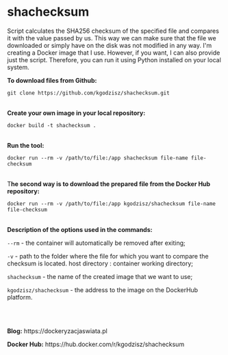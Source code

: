 # shachecksum
<p>Script calculates the SHA256 checksum of the specified file and compares it with the value passed by us. This way we can make sure that the file we downloaded or simply have on the disk was not modified in any way. I'm creating a Docker image that I use. However, if you want, I can also provide just the script. Therefore, you can run it using Python installed on your local system.</p>

<p><strong>To download files from Github:</strong></p>
<code>git clone https://github.com/kgodzisz/shachecksum.git</code><br /><br />

<p><strong>Create your own image in your local repository:</strong></p>
<code>docker build -t shachecksum .</code><br /><br />

<p><strong>Run the tool:</strong></p>
<code>docker run --rm -v /path/to/file:/app shachecksum file-name file-checksum</code><br /><br />

<p>T<strong>he second way is to download the prepared file from the Docker Hub repository:</strong></p>
<code>docker run --rm -v /path/to/file:/app kgodzisz/shachecksum file-name file-checksum</code><br /><br />

<p><strong>Description of the options used in the commands:</strong></p>
<p><code>--rm</code> - the container will automatically be removed after exiting;</p>
<p><code>-v</code> - path to the folder where the file for which you want to compare the checksum is located. host directory : container working directory;</p> 
<p><code>shachecksum</code> - the name of the created image that we want to use;</p>
<p><code>kgodzisz/shachecksum</code> - the address to the image on the DockerHub platform.</p><br /><br />

<p><strong>Blog:</strong> https://dockeryzacjaswiata.pl</p>
<p><strong>Docker Hub:</strong> https://hub.docker.com/r/kgodzisz/shachecksum</p>
